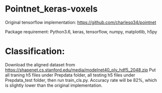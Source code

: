 # Pointnet_keras-voxels

Original tensorflow implementation: https://github.com/charlesq34/pointnet

Package requirement: Python3.6, keras, tensorflow, numpy, matplotlib, h5py

# Classification:

Download the aligned dataset from https://shapenet.cs.stanford.edu/media/modelnet40_ply_hdf5_2048.zip Put all traning h5 files under Prepdata folder, all testing h5 files under Prepdata_test folder, then run train_cls.py. Accuracy rate will be 82%, which is slightly lower than the original implementation.
